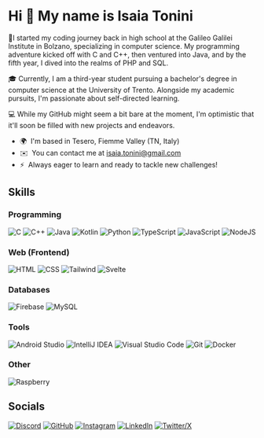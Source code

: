 # Hi 👋 My name is Isaia Tonini

👋I started my coding journey back in high school at the Galileo Galilei Institute in Bolzano, specializing in computer science. My programming adventure kicked off with C and C++, then ventured into Java, and by the fifth year, I dived into the realms of PHP and SQL. 

🎓 Currently, I am a third-year student pursuing a bachelor's degree in computer science at the University of Trento. Alongside my academic pursuits, I'm passionate about self-directed learning.

💻 While my GitHub might seem a bit bare at the moment, I'm optimistic that it'll soon be filled with new projects and endeavors.

- 🌍  I'm based in Tesero, Fiemme Valley (TN, Italy)
- ✉️  You can contact me at [isaia.tonini@gmail.com](mailto:isaia.tonini@gmail.com)
- ⚡  Always eager to learn and ready to tackle new challenges!

## Skills

### Programming
![C](https://skillicons.dev/icons?i=c)
![C++](https://skillicons.dev/icons?i=cpp)
![Java](https://skillicons.dev/icons?i=java)
![Kotlin](https://skillicons.dev/icons?i=kotlin)
![Python](https://skillicons.dev/icons?i=python)
![TypeScript](https://skillicons.dev/icons?i=ts)
![JavaScript](https://skillicons.dev/icons?i=js)
![NodeJS](https://skillicons.dev/icons?i=nodejs)

### Web (Frontend)
![HTML](https://skillicons.dev/icons?i=html)
![CSS](https://skillicons.dev/icons?i=css)
![Tailwind](https://skillicons.dev/icons?i=tailwind)
![Svelte](https://skillicons.dev/icons?i=svelte)

### Databases
![Firebase](https://skillicons.dev/icons?i=firebase)
![MySQL](https://skillicons.dev/icons?i=mysql)

### Tools
![Android Studio](https://skillicons.dev/icons?i=androidstudio)
![IntelliJ IDEA](https://skillicons.dev/icons?i=idea)
![Visual Studio Code](https://skillicons.dev/icons?i=vscode)
![Git](https://skillicons.dev/icons?i=git)
![Docker](https://skillicons.dev/icons?i=docker)

### Other
![Raspberry](https://skillicons.dev/icons?i=raspberrypi)


## Socials
[![Discord](https://skillicons.dev/icons?i=discord)](https://discord.com/users/isax_73)
[![GitHub](https://skillicons.dev/icons?i=github)](https://www.github.com/Isax03)
[![Instagram](https://skillicons.dev/icons?i=instagram)](http://www.instagram.com/isa.toni03)
[![LinkedIn](https://skillicons.dev/icons?i=linkedin)](https://www.linkedin.com/in/isaiatonini)
[![Twitter/X](https://skillicons.dev/icons?i=twitter)](https://www.x.com/IsaiaTonini)

